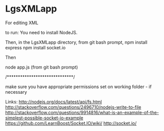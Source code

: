 LgsXMLapp
=========

For editing XML

to run:
You need to install NodeJS.

Then, in the LgsXMLapp directory, from git bash prompt,
npm install express
npm install socket.io

Then

node app.js
(from git bash prompt)

/******************************/




make sure you have appropriate permissions set on working folder - if necessary



Links:
http://nodejs.org/docs/latest/api/fs.html
http://stackoverflow.com/questions/2496710/nodejs-write-to-file
http://stackoverflow.com/questions/9914816/what-is-an-example-of-the-simplest-possible-socket-io-example
https://github.com/LearnBoost/Socket.IO/wiki/
http://socket.io/